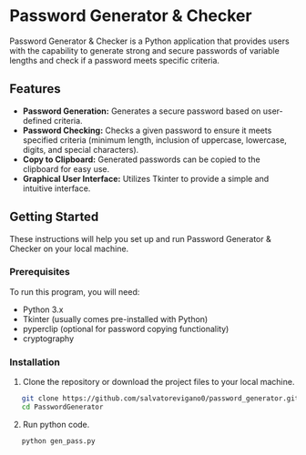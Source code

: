 # Password Generator & Checker

Password Generator & Checker is a Python application that provides users with the capability to generate strong and secure passwords of variable lengths and check if a password meets specific criteria.

## Features

- **Password Generation:** Generates a secure password based on user-defined criteria.
- **Password Checking:** Checks a given password to ensure it meets specified criteria (minimum length, inclusion of uppercase, lowercase, digits, and special characters).
- **Copy to Clipboard:** Generated passwords can be copied to the clipboard for easy use.
- **Graphical User Interface:** Utilizes Tkinter to provide a simple and intuitive interface.

## Getting Started

These instructions will help you set up and run Password Generator & Checker on your local machine.

### Prerequisites

To run this program, you will need:

- Python 3.x
- Tkinter (usually comes pre-installed with Python)
- pyperclip (optional for password copying functionality)
- cryptography

### Installation

1. Clone the repository or download the project files to your local machine.
   
```bash
   git clone https://github.com/salvatorevigano0/password_generator.git
   cd PasswordGenerator
```
2. Run python code.
```bash
   python gen_pass.py
```
